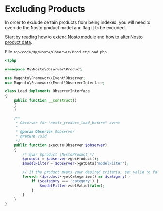 # Excluding Products

In order to exclude certain products from being indexed, you will need to override the Nosto product model and flag it to be excluded.

Start by reading [how to extend Nosto module](../) and [how to alter Nosto product data](./).

File `app/code/My/Nosto/Observer/Product/Load.php`

```php
<?php

namespace My\Nosto\Observer\Product;

use Magento\Framework\Event\Observer;
use Magento\Framework\Event\ObserverInterface;

class Load implements ObserverInterface
{
    public function __construct()
    {
    }

    /**
     * Observer for "nosto_product_load_before" event
     *
     * @param Observer $observer
     * @return void
     */
    public function execute(Observer $observer)
    {
        /* @var $product \NostoProduct */
        $product = $observer->getProduct();
        $modelFilter = $observer->getData('modelFilter');

        // If the product meets your desired criteria, set valid to false
        foreach ($product->getCategories() as $category) {
            if ($category === 'category') {
                $modelFilter->setValid(false);
            }
        }
    }
}
```

